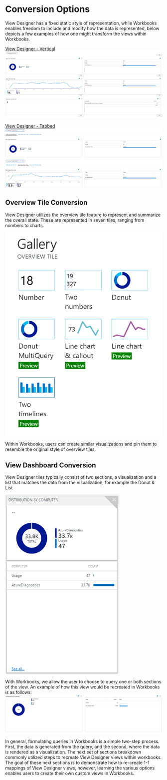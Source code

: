 # <strong>Conversion Options</strong>

View Designer has a fixed static style of representation, while Workbooks enables freedom to include and modify how the data is represented, below depicts a few examples of how one might transform the views within Workbooks.

[View Designer - Vertical](https://go.microsoft.com/fwlink/?linkid=874159&resourceId=%2Fsubscriptions%2F5c038d14-3833-463f-a492-de956f63f12a%2Fresourcegroups%2Faul-rg%2Fproviders%2Fmicrosoft.operationalinsights%2Fworkspaces%2Faul-test&featureName=Workbooks&itemId=%2Fsubscriptions%2F5c038d14-3833-463f-a492-de956f63f12a%2Fresourcegroups%2Faul-rg%2Fproviders%2Fmicrosoft.insights%2Fworkbooks%2F5a0ba062-7246-4907-b03f-eed8b55bf1f7&workbookTemplateName=View%20Designer%20Vertical&func=NavigateToPortalFeature&type=workbook)
![Vertical](./VDVertical.png)

[View Designer - Tabbed](https://login.microsoftonline.com/common/oauth2/authorize?resource=https%3a%2f%2fmanagement.core.windows.net%2f&response_mode=form_post&response_type=code+id_token&scope=user_impersonation+openid&state=OpenIdConnect.AuthenticationProperties%3dkdC54YmE7U45paUQz9qkannO4vZj3msUAKTeRWYby-beEBvlBWBzPHaJKuf1OVwkpOLIBo1GK9U7AvC9kLLUSTUSexC3TPUe4Tq-D2clAusQAMSgRIF3HYunRcatZJ_ctL3S20uu4FIPqPcvVyRUAYzhytijw_h8JW7XiJnz8otWsRMx5RlpWjmsGxmnut53nlujrAbHFLnl3ohVQQ5SNB-dueVBjGtrHKuvMGlpdw7DMnaZX-m4pISVj2dqWcl2lCwcpnf3HA_zV3zhISBeYBghjC9wjF--j3I1VzVqGRd4IL4BMm4J8aEOyIV8tj0fvlYyQ-wGc5v0mH_aZ5PVYIX27qsVaCxgf7Xb4Hupz9w&nonce=637069316042813151.NzVjNmNlOTAtOWJmOC00NjgwLWEyNjAtZjk3N2NkNDFlMWMzOTYyNTdjM2MtNmE3ZC00NjEyLWE3ZDQtM2JhNThmMjc2YjYw&client_id=c44b4083-3bb0-49c1-b47d-974e53cbdf3c&redirect_uri=https%3a%2f%2fportal.azure.com%2fsignin%2findex%2f%3ffeature.refreshtokenbinding%3dtrue&site_id=501430&client-request-id=68b53221-915e-4075-8206-ac19537e81de&x-client-SKU=ID_NET&x-client-ver=1.0.40306.1554)
![Data Type Distribution Tab](./DistributionTab.png)
![Data Types Over Time Tab](./OverTimeTab.png)

## <strong> Overview Tile Conversion</strong>
View Designer utilizes the overview tile feature to represent and summarize the overall state. These are represented in seven tiles, ranging from numbers to charts.

![Gallery](./Overview.png)

Within Workbooks, users can create similar visualizations and pin them to resemble the original style of overview tiles. 

## <strong> View Dashboard Conversion </strong>
View Designer tiles typically consist of two sections, a visualization and a list that matches the data from the visualization, for example the Donut & List

![Donut](./DonutEX.png)

With Workbooks, we allow the user to choose to query one or both sections of the view. An example of how this view would be recreated in Workbooks is as follows:
![Convert](./ConvertDonut.png)

In general, formulating queries in Workbooks is a simple two-step process. First, the data is generated from the query, and the second, where the data is rendered as a visualization. The next set of sections breakdown commonly utilized steps to recreate View Designer views within workbooks.
The goal of these next sections is to demonstrate how to re-create 1-1 mappings of View Designer views, however, learning the various options enables users to create their own custom views in Workbooks.

